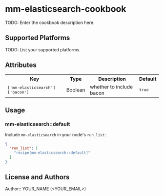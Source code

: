 # mm-elasticsearch-cookbook

TODO: Enter the cookbook description here.

## Supported Platforms

TODO: List your supported platforms.

## Attributes

<table>
  <tr>
    <th>Key</th>
    <th>Type</th>
    <th>Description</th>
    <th>Default</th>
  </tr>
  <tr>
    <td><tt>['mm-elasticsearch']['bacon']</tt></td>
    <td>Boolean</td>
    <td>whether to include bacon</td>
    <td><tt>true</tt></td>
  </tr>
</table>

## Usage

### mm-elasticsearch::default

Include `mm-elasticsearch` in your node's `run_list`:

```json
{
  "run_list": [
    "recipe[mm-elasticsearch::default]"
  ]
}
```

## License and Authors

Author:: YOUR_NAME (<YOUR_EMAIL>)
